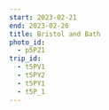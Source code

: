 ```yaml
---
start: 2023-02-21
end: 2023-02-26
title: Bristol and Bath
photo_id:
  - p5PZ1
trip_id:
  - t5PV1
  - t5PY2
  - t5PY1
  - t5P_1
---
```

